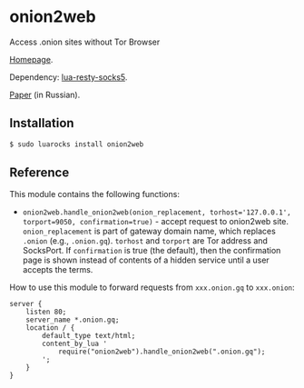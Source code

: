 onion2web
=========

Access .onion sites without Tor Browser

[Homepage](http://onion.gq/).

Dependency:
[lua-resty-socks5](https://github.com/starius/lua-resty-socks5).

[Paper](http://habrahabr.ru/post/243055/) (in Russian).

Installation
------------

```bash
$ sudo luarocks install onion2web
```

Reference
---------

This module contains the following functions:

 * `onion2web.handle_onion2web(onion_replacement,
    torhost='127.0.0.1', torport=9050, confirmation=true)` -
    accept request to onion2web site.
    `onion_replacement` is part of gateway domain name,
    which replaces `.onion` (e.g., `.onion.gq`).
    `torhost` and `torport` are Tor address and SocksPort.
    If `confirmation` is true (the default), then
    the confirmation page is shown instead of contents
    of a hidden service until a user accepts the terms.

How to use this module to forward requests from
`xxx.onion.gq` to `xxx.onion`:

```nginx
server {
    listen 80;
    server_name *.onion.gq;
    location / {
        default_type text/html;
        content_by_lua '
            require("onion2web").handle_onion2web(".onion.gq");
        ';
    }
}
```
